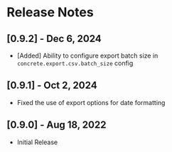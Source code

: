 # Release Notes
## [0.9.2] - Dec 6, 2024
- [Added] Ability to configure export batch size in `concrete.export.csv.batch_size` config

## [0.9.1] - Oct 2, 2024
- Fixed the use of export options for date formatting

## [0.9.0] - Aug 18, 2022
- Initial Release
